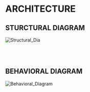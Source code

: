 # **ARCHITECTURE**
## **STURCTURAL DIAGRAM**
![Structural_Dia](https://user-images.githubusercontent.com/98867361/153192314-639971b3-1dad-437e-a1a5-ac9f9f586da7.png)

   </br>
   </br>
  
## **BEHAVIORAL DIAGRAM**
   ![Behavioral_Diagram](https://user-images.githubusercontent.com/98867361/153193151-0abe0c60-cb45-47c0-8477-05e45f22e86b.png)


